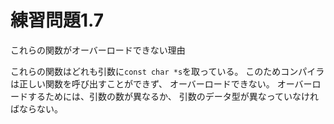# 練習問題1.7

これらの関数がオーバーロードできない理由

これらの関数はどれも引数に`const char *s`を取っている。
このためコンパイラは正しい関数を呼び出すことができず、
オーバーロードできない。
オーバーロードするためには、引数の数が異なるか、
引数のデータ型が異なっていなければならない。
